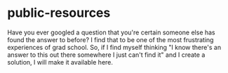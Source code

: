 # public-resources
Have you ever googled a question that you're certain someone else has found the answer to before? I find that to be one of the most frustrating experiences of grad school. So, if I find myself thinking "I know there's an answer to this out there somewhere I just can't find it" and I create a solution, I will make it available here. 
